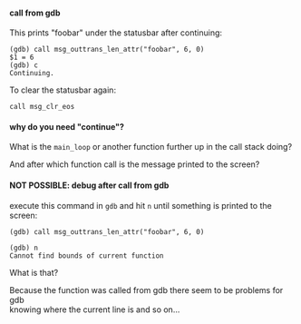 #### call from gdb

This prints "foobar" under the statusbar after continuing:
```
(gdb) call msg_outtrans_len_attr("foobar", 6, 0)
$1 = 6
(gdb) c
Continuing.
```

To clear the statusbar again:
```
call msg_clr_eos
```

#### why do you need "continue"?

What is the `main_loop` or another function further up in the call stack doing?

And after which function call is the message printed to the screen?

#### NOT POSSIBLE: debug after call from gdb

execute this command in `gdb` and hit `n` until something is printed to the screen:
```
(gdb) call msg_outtrans_len_attr("foobar", 6, 0)
```

```
(gdb) n
Cannot find bounds of current function
```

What is that?

Because the function was called from gdb there seem to be problems for gdb \
knowing where the current line is and so on...
